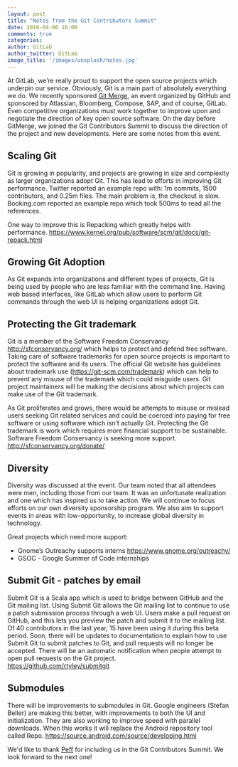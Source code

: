 ```yaml
---
layout: post
title: "Notes from the Git Contributors Summit"
date: 2016-04-06 16:00
comments: true
categories:
author: GitLab
author_twitter: GitLab
image_title: '/images/unsplash/notes.jpg'
---
```


At GitLab, we’re really proud to support the open source projects which underpin our service. Obviously, Git is a main part of absolutely everything we do. We recently sponsored [Git Merge](http://git-merge.com/#sponsors), an event organized by GitHub and sponsored by Atlassian, Bloomberg, Compose, SAP, and of course, GitLab. Even competitive organizations must work together to improve upon and negotiate the direction of key open source software. On the day before GitMerge, we joined the Git Contributors Summit to discuss the direction of the project and new developments. Here are some notes from this event.

<!--more-->

## Scaling Git  

Git is growing in popularity, and projects are growing in size and complexity as larger organizations adopt Git. This has lead to efforts in improving Git performance. Twitter reported an example repo with: 1m commits, 1500 contributors, and 0.25m files. The main problem is, the checkout is slow. Booking.com reported an example repo which took 500ms to read all the references.  

One way to improve this is Repacking which greatly helps with performance. https://www.kernel.org/pub/software/scm/git/docs/git-repack.html

## Growing Git Adoption  

As Git expands into organizations and different types of projects, Git is being used by people who are less familiar with the command line. Having web based interfaces, like GitLab which allow users to perform Git commands through the web UI is helping organizations adopt Git.  

## Protecting the Git trademark  

Git is a member of the Software Freedom Conservancy http://sfconservancy.org/ which helps to protect and defend free software. Taking care of software trademarks for open source projects is important to protect the software and its users. The official Git website has guidelines about trademark use (https://git-scm.com/trademark) which can help to prevent any misuse of the trademark which could misguide users. Git project maintainers will be making the decisions about which projects can make use of the Git trademark.  

As Git proliferates and grows, there would be attempts to misuse or mislead users seeking Git related services and could be coerced into paying for free software or using software which isn’t actually Git. Protecting the Git trademark is work which requires more financial support to be sustainable. Software Freedom Conservancy is seeking more support. http://sfconservancy.org/donate/  


## Diversity  

Diversity was discussed at the event. Our team noted that all attendees were men, including those from our team. It was an unfortunate realization and one which has inspired us to take action. We will continue to focus efforts on our own diversity sponsorship program. We also aim to support events in areas with low-opportunity, to increase global diversity in technology.

Great projects which need more support:  

- Gnome’s Outreachy supports interns https://www.gnome.org/outreachy/  
- GSOC - Google Summer of Code internships  


## Submit Git - patches by email

Submit Git is a Scala app which is used to bridge between GitHub and the Git mailing list. Using Submit Git allows the Git mailing list to continue to use a patch submission process through a web UI. Users make a pull request on GitHub, and this lets you preview the patch and submit it to the mailing list. Of 40 contributors in the last year, 15 have been using it during this beta period. Soon, there will be updates to documentation to explain how to use Submit Git to submit patches to Git, and pull requests will no longer be accepted. There will be an automatic notification when people attempt to open pull requests on the Git project.  
https://github.com/rtyley/submitgit  

## Submodules

There will be improvements to submodules in Git. Google engineers (Stefan Beller) are making this better, with improvements to both the UI and initialization. They are also working to improve speed with parallel downloads. When this works it will replace the Android repository tool called Repo. https://source.android.com/source/developing.html  

We'd like to thank [Peff](https://github.com/peff) for including us in the Git Contributors Summit. We look forward to the next one!
